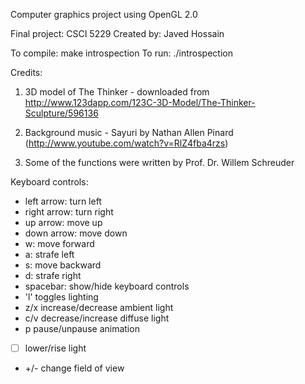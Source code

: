 Computer graphics project using OpenGL 2.0

Final project: CSCI 5229
Created by: Javed Hossain

To compile: make introspection
To run: ./introspection

Credits:

1. 3D model of The Thinker - downloaded from http://www.123dapp.com/123C-3D-Model/The-Thinker-Sculpture/596136

2. Background music - Sayuri by Nathan Allen Pinard (http://www.youtube.com/watch?v=RlZ4fba4rzs)

3. Some of the functions were written by Prof. Dr. Willem Schreuder

Keyboard controls:

* left arrow: turn left
* right arrow: turn right
* up arrow: move up
* down arrow: move down
* w: move forward
* a: strafe left
* s: move backward
* d: strafe right
* spacebar: show/hide keyboard controls
* 'l' toggles lighting
* z/x increase/decrease ambient light
* c/v decrease/increase diffuse light
* p pause/unpause animation
* [ ] lower/rise light
* +/- change field of view
